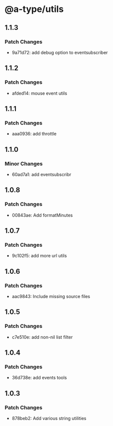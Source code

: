 # @a-type/utils

## 1.1.3

### Patch Changes

- 9a71d72: add debug option to eventsubscriber

## 1.1.2

### Patch Changes

- afded14: mouse event utils

## 1.1.1

### Patch Changes

- aaa0936: add throttle

## 1.1.0

### Minor Changes

- 60ad7a1: add eventsubscribr

## 1.0.8

### Patch Changes

- 00843ae: Add formatMinutes

## 1.0.7

### Patch Changes

- 9c102f5: add more url utils

## 1.0.6

### Patch Changes

- aac9843: Include missing source files

## 1.0.5

### Patch Changes

- c7e510e: add non-nil list filter

## 1.0.4

### Patch Changes

- 36d738e: add events tools

## 1.0.3

### Patch Changes

- 878beb2: Add various string utilities
